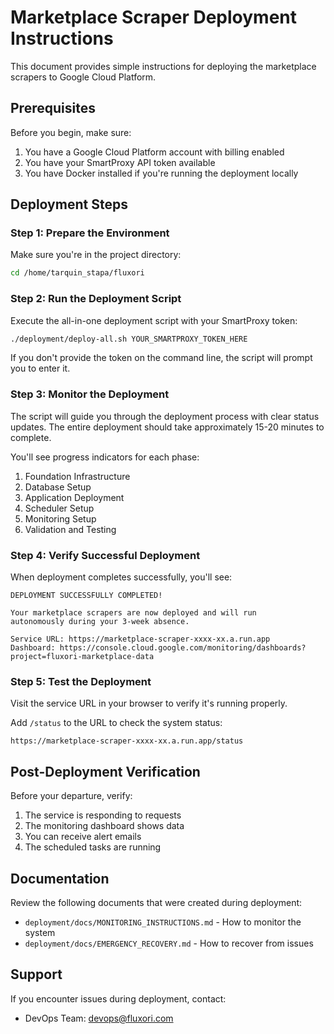 # Marketplace Scraper Deployment Instructions

This document provides simple instructions for deploying the marketplace scrapers to Google Cloud Platform.

## Prerequisites

Before you begin, make sure:

1. You have a Google Cloud Platform account with billing enabled
2. You have your SmartProxy API token available
3. You have Docker installed if you're running the deployment locally

## Deployment Steps

### Step 1: Prepare the Environment

Make sure you're in the project directory:

```bash
cd /home/tarquin_stapa/fluxori
```

### Step 2: Run the Deployment Script

Execute the all-in-one deployment script with your SmartProxy token:

```bash
./deployment/deploy-all.sh YOUR_SMARTPROXY_TOKEN_HERE
```

If you don't provide the token on the command line, the script will prompt you to enter it.

### Step 3: Monitor the Deployment

The script will guide you through the deployment process with clear status updates. The entire deployment should take approximately 15-20 minutes to complete.

You'll see progress indicators for each phase:

1. Foundation Infrastructure
2. Database Setup
3. Application Deployment
4. Scheduler Setup
5. Monitoring Setup
6. Validation and Testing

### Step 4: Verify Successful Deployment

When deployment completes successfully, you'll see:

```
DEPLOYMENT SUCCESSFULLY COMPLETED!

Your marketplace scrapers are now deployed and will run
autonomously during your 3-week absence.

Service URL: https://marketplace-scraper-xxxx-xx.a.run.app
Dashboard: https://console.cloud.google.com/monitoring/dashboards?project=fluxori-marketplace-data
```

### Step 5: Test the Deployment

Visit the service URL in your browser to verify it's running properly.

Add `/status` to the URL to check the system status:

```
https://marketplace-scraper-xxxx-xx.a.run.app/status
```

## Post-Deployment Verification

Before your departure, verify:

1. The service is responding to requests
2. The monitoring dashboard shows data
3. You can receive alert emails
4. The scheduled tasks are running

## Documentation

Review the following documents that were created during deployment:

- `deployment/docs/MONITORING_INSTRUCTIONS.md` - How to monitor the system
- `deployment/docs/EMERGENCY_RECOVERY.md` - How to recover from issues

## Support

If you encounter issues during deployment, contact:

- DevOps Team: devops@fluxori.com
